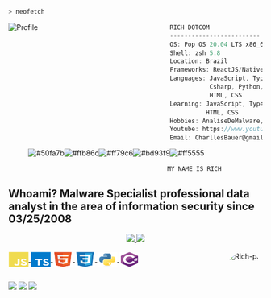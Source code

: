 ```zsh
> neofetch
```

<img align="left" src="https://avatars.githubusercontent.com/u/37770790?v=4" alt="Profile" width="320" />

```csharp
RICH DOTCOM
-------------------------
OS: Pop OS 20.04 LTS x86_64
Shell: zsh 5.8
Location: Brazil
Frameworks: ReactJS/Native, Electron, JQuery
Languages: JavaScript, TypeScript, Node.js
           Csharp, Python,
           HTML, CSS
Learning: JavaScript, TypeScript,
          HTML, CSS
Hobbies: AnaliseDeMalware, PentesT
Youtube: https://www.youtube.com/c/charllesdev
Email: CharllesBauer@gmail.com
```

<p align="left">
  &nbsp; &nbsp; &nbsp; &nbsp; &nbsp;
  <img alt="#50fa7b" src="https://via.placeholder.com/15/50fa7b/000000?text=+" width="25" height="20" /><img alt="#ffb86c" src="https://via.placeholder.com/15/ffb86c/000000?text=+" width="25" height="20" /><img alt="#ff79c6" src="https://via.placeholder.com/15/ff79c6/000000?text=+" width="25" height="20" /><img alt="#bd93f9" src="https://via.placeholder.com/15/bd93f9/000000?text=+" width="25" height="20" /><img alt="#ff5555" src="https://via.placeholder.com/15/ff5555/000000?text=+" width="25" height="20" />
</p>


                                                MY NAME IS RICH
## Whoami? Malware Specialist professional data analyst in the area of information security since 03/25/2008
<div align="center">
  <a href="https://github.com/charlles520">
  <img height="180em" src="https://github-readme-stats.vercel.app/api?username=charlles520&show_icons=true&theme=ocean_dark&include_all_commits=true&count_private=true"/>
  <img height="180em" src="https://github-readme-stats.vercel.app/api/top-langs/?username=charlles520&layout=compact&langs_count=7&theme=ocean_dark"/>
</div>
<div style="display: inline_block"><br>
  <img align="center" alt="Rich-Js" height="30" width="40" src="https://raw.githubusercontent.com/devicons/devicon/master/icons/javascript/javascript-plain.svg">
  <img align="center" alt="Rich-Ts" height="30" width="40" src="https://raw.githubusercontent.com/devicons/devicon/master/icons/typescript/typescript-plain.svg">
  <!--<img align="center" alt="Rich-React" height="30" width="40" src="https://raw.githubusercontent.com/devicons/devicon/master/icons/react/react-original.svg">-->
  <img align="center" alt="Rich-HTML" height="30" width="40" src="https://raw.githubusercontent.com/devicons/devicon/master/icons/html5/html5-original.svg">
  <img align="center" alt="Rich-CSS" height="30" width="40" src="https://raw.githubusercontent.com/devicons/devicon/master/icons/css3/css3-original.svg">
  <img align="center" alt="Rich-Python" height="30" width="40" src="https://raw.githubusercontent.com/devicons/devicon/master/icons/python/python-original.svg">
  <img align="center" alt="Rich-Csharp" height="30" width="40" src="https://raw.githubusercontent.com/devicons/devicon/master/icons/csharp/csharp-original.svg">
  <img align="right" alt="Rich-pic" height="150" style="border-radius:50px;" src="https://cdn.discordapp.com/attachments/759467625247277068/930009676056240129/Logo.gif?width=676&height=676">
</div>
  
  ##
 
<div> 

  <a href="https://www.youtube.com/channel/UCv-8fZNsy1kCBWdsikcOyXQ" target="_blank"><img src="https://img.shields.io/badge/YouTube-FF0000?style=for-the-badge&logo=youtube&logoColor=white" target="_blank"></a>
  <a href="https://discord.gg/bj4UrWxrdu" target="_blank"><img src="https://img.shields.io/badge/Discord-7289DA?style=for-the-badge&logo=discord&logoColor=white" target="_blank"></a> 
  <a href = "mailto:charllesbauer@gmail.com"><img src="https://img.shields.io/badge/-Gmail-%23333?style=for-the-badge&logo=gmail&logoColor=white" target="_blank"></a>
 
 
 
</div>
  
